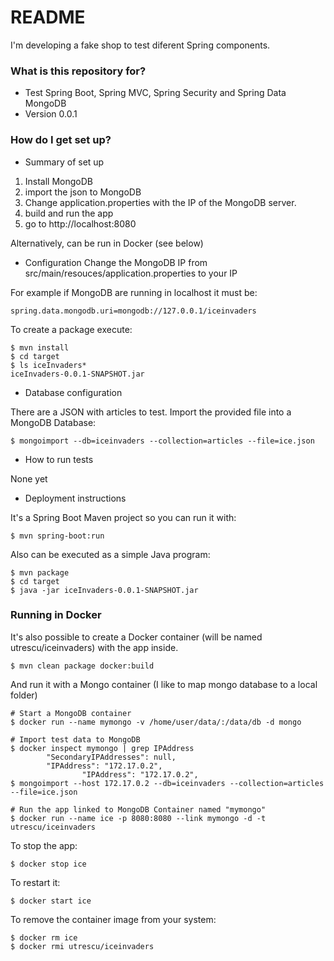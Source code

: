 # README #

I'm developing a fake shop to test diferent Spring components.

### What is this repository for? ###

* Test Spring Boot, Spring MVC, Spring Security and Spring Data MongoDB
* Version 0.0.1

### How do I get set up? ###

* Summary of set up

1. Install MongoDB
2. import the json to MongoDB  
3. Change application.properties with the IP of the MongoDB server. 
3. build and run the app
4. go to http://localhost:8080

Alternatively, can be run in Docker (see below)

* Configuration
Change the MongoDB IP from src/main/resouces/application.properties to your IP

For example if MongoDB are running in localhost it must be:
    
    spring.data.mongodb.uri=mongodb://127.0.0.1/iceinvaders
    
To create a package execute: 

    $ mvn install
    $ cd target
    $ ls iceInvaders*
    iceInvaders-0.0.1-SNAPSHOT.jar

* Database configuration

There are a JSON with articles to test. Import the provided file into a MongoDB Database: 

    $ mongoimport --db=iceinvaders --collection=articles --file=ice.json

* How to run tests

None yet

* Deployment instructions

It's a Spring Boot Maven project so you can run it with:

    $ mvn spring-boot:run

Also can be executed as a simple Java program:
   
    $ mvn package
    $ cd target
    $ java -jar iceInvaders-0.0.1-SNAPSHOT.jar


### Running in Docker
It's also possible to create a Docker container (will be named utrescu/iceinvaders) with the app inside.

    $ mvn clean package docker:build

And run it with a Mongo container (I like to map mongo database to a local folder)

    # Start a MongoDB container
    $ docker run --name mymongo -v /home/user/data/:/data/db -d mongo    
    
    # Import test data to MongoDB
    $ docker inspect mymongo | grep IPAddress
            "SecondaryIPAddresses": null,
            "IPAddress": "172.17.0.2",
                    "IPAddress": "172.17.0.2",
    $ mongoimport --host 172.17.0.2 --db=iceinvaders --collection=articles --file=ice.json
    
    # Run the app linked to MongoDB Container named "mymongo"    
    $ docker run --name ice -p 8080:8080 --link mymongo -d -t utrescu/iceinvaders 

To stop the app: 

    $ docker stop ice
    
To restart it: 

    $ docker start ice

To remove the container image from your system: 

    $ docker rm ice
    $ docker rmi utrescu/iceinvaders

    

